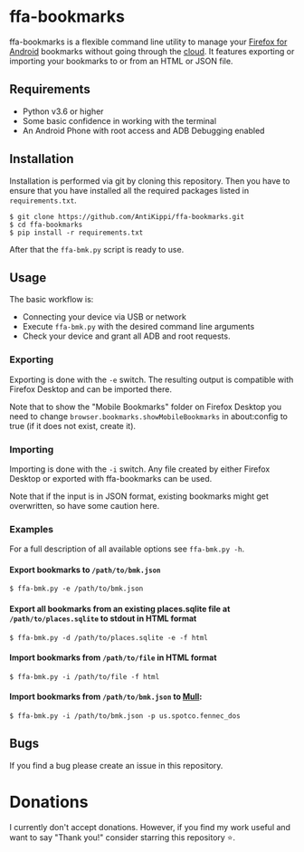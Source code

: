 # ffa-bookmarks
ffa-bookmarks is a flexible command line utility to manage your [Firefox for Android](https://www.mozilla.org/en-US/firefox/browsers/mobile/android/) bookmarks without going through the [cloud](https://www.mozilla.org/en-US/firefox/features/sync/).
It features exporting or importing your bookmarks to or from an HTML or JSON file.

## Requirements
 - Python v3.6 or higher
 - Some basic confidence in working with the terminal
 - An Android Phone with root access and ADB Debugging enabled

## Installation
Installation is performed via git by cloning this repository. 
Then you have to ensure that you have installed all the required packages listed in `requirements.txt`.

```
$ git clone https://github.com/AntiKippi/ffa-bookmarks.git
$ cd ffa-bookmarks
$ pip install -r requirements.txt
```

After that the `ffa-bmk.py` script is ready to use.

## Usage

The basic workflow is:
 - Connecting your device via USB or network
 - Execute `ffa-bmk.py` with the desired command line arguments
 - Check your device and grant all ADB and root requests.

### Exporting
Exporting is done with the `-e` switch. The resulting output is compatible with Firefox Desktop and can be imported there.

Note that to show the "Mobile Bookmarks" folder on Firefox Desktop you need to change `browser.bookmarks.showMobileBookmarks` in about:config to true (if it does not exist, create it).

### Importing
Importing is done with the `-i` switch. Any file created by either Firefox Desktop or exported with ffa-bookmarks can be used.

Note that if the input is in JSON format, existing bookmarks might get overwritten, so have some caution here.

### Examples
For a full description of all available options see `ffa-bmk.py -h`.

#### Export bookmarks to `/path/to/bmk.json`
`$ ffa-bmk.py -e /path/to/bmk.json`

#### Export all bookmarks from an existing places.sqlite file at `/path/to/places.sqlite` to stdout in HTML format
`$ ffa-bmk.py -d /path/to/places.sqlite -e -f html`

#### Import bookmarks from `/path/to/file` in HTML format
`$ ffa-bmk.py -i /path/to/file -f html`

#### Import bookmarks from `/path/to/bmk.json` to [Mull](https://f-droid.org/packages/us.spotco.fennec_dos/):
`$ ffa-bmk.py -i /path/to/bmk.json -p us.spotco.fennec_dos`

## Bugs
If you find a bug please create an issue in this repository.

# Donations
I currently don't accept donations. However, if you find my work useful and want to say "Thank you!" consider starring this repository ⭐.